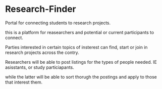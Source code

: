 # Research-Finder
Portal for connecting students to research projects.


this is a platform for reasearchers and potential or current participants to connect.

Parties interested in certain topics of insterest can find, start or join in research projects across the contry.

Researchers will be able to post listings for the types of people needed. IE asisstants, or study particiapants.

while the latter will be able to sort thorugh the postings and apply to those that interest them.
